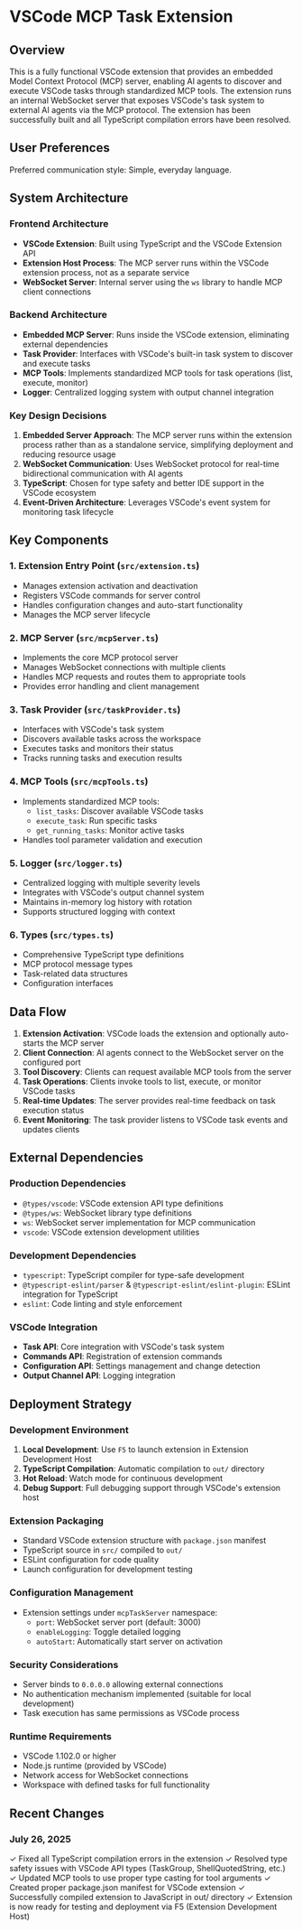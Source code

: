 # VSCode MCP Task Extension

## Overview

This is a fully functional VSCode extension that provides an embedded Model Context Protocol (MCP) server, enabling AI agents to discover and execute VSCode tasks through standardized MCP tools. The extension runs an internal WebSocket server that exposes VSCode's task system to external AI agents via the MCP protocol. The extension has been successfully built and all TypeScript compilation errors have been resolved.

## User Preferences

Preferred communication style: Simple, everyday language.

## System Architecture

### Frontend Architecture
- **VSCode Extension**: Built using TypeScript and the VSCode Extension API
- **Extension Host Process**: The MCP server runs within the VSCode extension process, not as a separate service
- **WebSocket Server**: Internal server using the `ws` library to handle MCP client connections

### Backend Architecture
- **Embedded MCP Server**: Runs inside the VSCode extension, eliminating external dependencies
- **Task Provider**: Interfaces with VSCode's built-in task system to discover and execute tasks
- **MCP Tools**: Implements standardized MCP tools for task operations (list, execute, monitor)
- **Logger**: Centralized logging system with output channel integration

### Key Design Decisions
1. **Embedded Server Approach**: The MCP server runs within the extension process rather than as a standalone service, simplifying deployment and reducing resource usage
2. **WebSocket Communication**: Uses WebSocket protocol for real-time bidirectional communication with AI agents
3. **TypeScript**: Chosen for type safety and better IDE support in the VSCode ecosystem
4. **Event-Driven Architecture**: Leverages VSCode's event system for monitoring task lifecycle

## Key Components

### 1. Extension Entry Point (`src/extension.ts`)
- Manages extension activation and deactivation
- Registers VSCode commands for server control
- Handles configuration changes and auto-start functionality
- Manages the MCP server lifecycle

### 2. MCP Server (`src/mcpServer.ts`)
- Implements the core MCP protocol server
- Manages WebSocket connections with multiple clients
- Handles MCP requests and routes them to appropriate tools
- Provides error handling and client management

### 3. Task Provider (`src/taskProvider.ts`)
- Interfaces with VSCode's task system
- Discovers available tasks across the workspace
- Executes tasks and monitors their status
- Tracks running tasks and execution results

### 4. MCP Tools (`src/mcpTools.ts`)
- Implements standardized MCP tools:
  - `list_tasks`: Discover available VSCode tasks
  - `execute_task`: Run specific tasks
  - `get_running_tasks`: Monitor active tasks
- Handles tool parameter validation and execution

### 5. Logger (`src/logger.ts`)
- Centralized logging with multiple severity levels
- Integrates with VSCode's output channel system
- Maintains in-memory log history with rotation
- Supports structured logging with context

### 6. Types (`src/types.ts`)
- Comprehensive TypeScript type definitions
- MCP protocol message types
- Task-related data structures
- Configuration interfaces

## Data Flow

1. **Extension Activation**: VSCode loads the extension and optionally auto-starts the MCP server
2. **Client Connection**: AI agents connect to the WebSocket server on the configured port
3. **Tool Discovery**: Clients can request available MCP tools from the server
4. **Task Operations**: Clients invoke tools to list, execute, or monitor VSCode tasks
5. **Real-time Updates**: The server provides real-time feedback on task execution status
6. **Event Monitoring**: The task provider listens to VSCode task events and updates clients

## External Dependencies

### Production Dependencies
- `@types/vscode`: VSCode extension API type definitions
- `@types/ws`: WebSocket library type definitions
- `ws`: WebSocket server implementation for MCP communication
- `vscode`: VSCode extension development utilities

### Development Dependencies
- `typescript`: TypeScript compiler for type-safe development
- `@typescript-eslint/parser` & `@typescript-eslint/eslint-plugin`: ESLint integration for TypeScript
- `eslint`: Code linting and style enforcement

### VSCode Integration
- **Task API**: Core integration with VSCode's task system
- **Commands API**: Registration of extension commands
- **Configuration API**: Settings management and change detection
- **Output Channel API**: Logging integration

## Deployment Strategy

### Development Environment
1. **Local Development**: Use `F5` to launch extension in Extension Development Host
2. **TypeScript Compilation**: Automatic compilation to `out/` directory
3. **Hot Reload**: Watch mode for continuous development
4. **Debug Support**: Full debugging support through VSCode's extension host

### Extension Packaging
- Standard VSCode extension structure with `package.json` manifest
- TypeScript source in `src/` compiled to `out/`
- ESLint configuration for code quality
- Launch configuration for development testing

### Configuration Management
- Extension settings under `mcpTaskServer` namespace:
  - `port`: WebSocket server port (default: 3000)
  - `enableLogging`: Toggle detailed logging
  - `autoStart`: Automatically start server on activation

### Security Considerations
- Server binds to `0.0.0.0` allowing external connections
- No authentication mechanism implemented (suitable for local development)
- Task execution has same permissions as VSCode process

### Runtime Requirements
- VSCode 1.102.0 or higher
- Node.js runtime (provided by VSCode)
- Network access for WebSocket connections
- Workspace with defined tasks for full functionality

## Recent Changes

### July 26, 2025
✓ Fixed all TypeScript compilation errors in the extension
✓ Resolved type safety issues with VSCode API types (TaskGroup, ShellQuotedString, etc.)
✓ Updated MCP tools to use proper type casting for tool arguments
✓ Created proper package.json manifest for VSCode extension
✓ Successfully compiled extension to JavaScript in out/ directory
✓ Extension is now ready for testing and deployment via F5 (Extension Development Host)